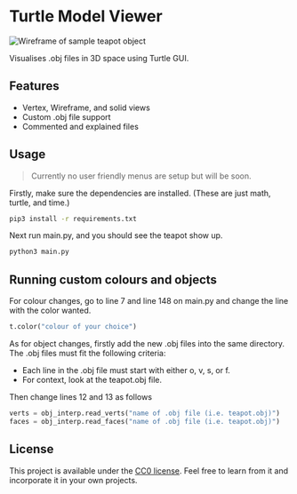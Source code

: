 # Turtle Model Viewer

![Wireframe of sample teapot object](https://i.ibb.co/7JcJkS5/image.png)

Visualises .obj files in 3D space using Turtle GUI.

## Features
- Vertex, Wireframe, and solid views
- Custom .obj file support
- Commented and explained files

## Usage
> Currently no user friendly menus are setup but will be soon. 

Firstly, make sure the dependencies are installed. (These are just math, turtle, and time.)
```bash
pip3 install -r requirements.txt
```

Next run main.py, and you should see the teapot show up.
```bash
python3 main.py
```

## Running custom colours and objects

For colour changes, go to line 7 and line 148 on main.py and change the line with the color wanted.
```python
t.color("colour of your choice")
```

As for object changes, firstly add the new .obj files into the same directory. 
The .obj files must fit the following criteria:
- Each line in the .obj file must start with either o, v, s, or f.
- For context, look at the teapot.obj file.

Then change lines 12 and 13 as follows
```python
verts = obj_interp.read_verts("name of .obj file (i.e. teapot.obj)")
faces = obj_interp.read_faces("name of .obj file (i.e. teapot.obj)")
```
## License

This project is available under the [CC0 license](https://creativecommons.org/publicdomain/zero/1.0/). Feel free to learn from it and incorporate it in your own projects.
